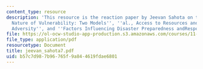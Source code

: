 ```yaml
---
content_type: resource
description: 'This resource is the reaction paper by Jeevan Sahota on the topics ''The
  Nature of Vulnerability: Two Models'', ''al., Access to Resources and Coping in
  Adversity'', and ''Factors Influencing Disaster Preparedness andResponse''.'
file: https://ol-ocw-studio-app-production.s3.amazonaws.com/courses/11-941-disaster-vulnerability-and-resilience-spring-2005/b57c7d987b96765f9a844619fdae6801_jeevan_sahota7.pdf
file_type: application/pdf
resourcetype: Document
title: jeevan_sahota7.pdf
uid: b57c7d98-7b96-765f-9a84-4619fdae6801
---
```

